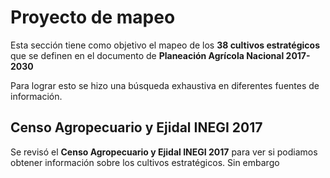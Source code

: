 # Proyecto de mapeo

Esta sección tiene como objetivo el mapeo de los **38 cultivos estratégicos** que se definen en el documento de **Planeación Agrícola Nacional 2017-2030**

Para lograr esto se hizo una búsqueda exhaustiva en diferentes fuentes de información.

## Censo Agropecuario y Ejidal INEGI 2017

Se revisó el **Censo Agropecuario y Ejidal INEGI 2017** para ver si podiamos obtener información sobre los cultivos estratégicos. Sin embargo